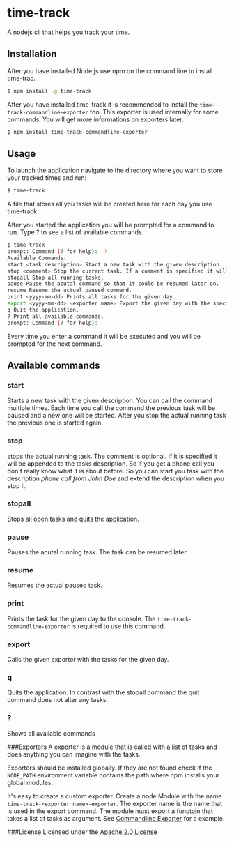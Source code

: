 # time-track
A nodejs cli that helps you track your time.

## Installation
After you have installed Node.js use npm on the command line to install time-trac.

```sh
$ npm install -g time-track
```

After you have installed time-track it is recommended to install the `time-track-commandline-exporter` too. This exporter is used internally for some commands. You will get more informations on exporters later.

```sh
$ npm install time-track-commandline-exporter
```

## Usage
To launch the application navigate to the directory where you want to store your tracked times and run:

```sh
$ time-track
```

A file that stores all you tasks will be created here for each day you use time-track.

After you started the application you will be prompted for a command to run. Type ? to see a list of available commands.

```sh
$ time-track
prompt: Command (? for help):  ?
Available Commands:
start <task description> Start a new task with the given description.
stop <comment> Stop the current task. If a comment is specified it will be appended to the task description.
stopall Stop all running tasks.
pause Pause the acutal command so that it could be resumed later on.
resume Resume the actual paused command.
print <yyyy-mm-dd> Prints all tasks for the given day.
export <yyyy-mm-dd> <exporter name> Export the given day with the specified exporter.
q Quit the application.
? Print all available commands.
prompt: Command (? for help):
```

Every time you enter a command it will be executed and you will be prompted for the next command.

## Available commands
### start <task description>
Starts a new task with the given description. You can call the command multiple times. Each time you call the command the previous task will be paused and a new one will be started. After you stop the actual running task the previous one is started again.

### stop <comment>
stops the actual running task. The comment is optional. If it is specified it will be appended to the tasks description. So if you get a phone call you don't really know what it is about before. So you can start you task with the description _phone call from John Doe_ and extend the description when you stop it.

### stopall
Stops all open tasks and quits the application.

### pause
Pauses the acutal running task. The task can be resumed later.

### resume
Resumes the actual paused task.

### print <yyyy-mm-dd>
Prints the task for the given day to the console. The `time-track-commandline-exporter` is required to use this command.

### export <yyyy-mm-dd> <exporter name>
Calls the given exporter with the tasks for the given day.

### q
Quits the application. In contrast with the stopall command the quit command does not alter any tasks.

### ?
Shows all available commands

###Exporters
A exporter is a module that is called with a list of tasks and does anything you can imagine with the tasks.

Exporters should be installed globally. If they are not found check if the `NODE_PATH` environment variable contains the path where npm installs your global modules.

It's easy to create a custom exporter. Create a node Module with the name `time-track-<exporter name>-exporter`. The exporter name is the name that is used in the export command. The module must export a functoin that takes a list of tasks as argument. See [Commandline Exporter](https://github.com/furti/time-track-commandline-exporter) for a example.

###License
Licensed under the [Apache 2.0 License](https://github.com/furti/time-track/blob/master/LICENSE)
